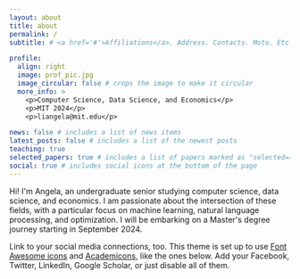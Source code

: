 ```yaml
---
layout: about
title: about
permalink: /
subtitle: # <a href='#'>Affiliations</a>. Address. Contacts. Moto. Etc.

profile:
  align: right
  image: prof_pic.jpg
  image_circular: false # crops the image to make it circular
  more_info: >
    <p>Computer Science, Data Science, and Economics</p>
    <p>MIT 2024</p>
    <p>liangela@mit.edu</p>

news: false # includes a list of news items
latest_posts: false # includes a list of the newest posts
teaching: true
selected_papers: true # includes a list of papers marked as "selected={true}"
social: true # includes social icons at the bottom of the page
---
```


Hi! I'm Angela, an undergraduate senior studying computer science, data science, and economics. I am passionate about the intersection of these fields, with a particular focus on machine learning, natural language processing, and optimization. I will be embarking on a Master's degree journey starting in September 2024.

Link to your social media connections, too. This theme is set up to use [Font Awesome icons](https://fontawesome.com/) and [Academicons](https://jpswalsh.github.io/academicons/), like the ones below. Add your Facebook, Twitter, LinkedIn, Google Scholar, or just disable all of them.
